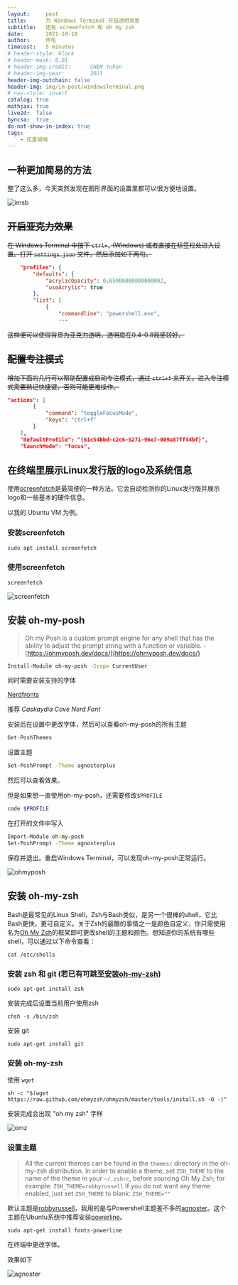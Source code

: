 ```yaml
---
layout:     post
title:      为 Windows Terminal 开启透明背景
subtitle:   还有 screenfetch 和 oh my zsh
date:       2021-10-18
author:     炸毛
timecost:   5 minutes
# header-style: black
# header-mask: 0.01
# header-img-credit:      CHEN Yuhan
# header-img-year:        2021 
header-img-outchain: false
header-img: img/in-post/windowsTerminal.png
# nav-style: invert
catalog: true
mathjax: true
live2d:  false
byncsa:  true
do-not-show-in-index: true
tags:
    - 花里胡哨
---
```


## 一种更加简易的方法

整了这么多，今天突然发现在图形界面的设置里都可以很方便地设置。

![imsb](/img/in-post/wt_settings.png)

## ~~开启亚克力效果~~

~~在 Windows Terminal 中按下 `ctrl+,` (Windows) 或者直接在标签栏处进入设置。打开 `settings.json` 文件，然后添加如下两句。~~

```json
    "profiles": {
        "defaults": {
            "acrylicOpacity": 0.65000000000000002,
            "useAcrylic": true
        },
        "list": [
            {
                "commandline": "powershell.exe",
                ···
```

~~这样便可以使得背景为亚克力透明，透明度在0.4-0.8观感较好。~~

## ~~配置专注模式~~

~~增加下面的几行可以帮助配置成启动专注模式，通过 `ctrl+f` 来开关。进入专注模式需要熟记快捷键，否则可能更难操作。~~

```json
"actions": [
        {
            "command": "toggleFocusMode",
            "keys": "ctrl+f"
        }
    ],
    "defaultProfile": "{61c54bbd-c2c6-5271-96e7-009a87ff44bf}",
    "launchMode": "focus",
```

## 在终端里展示Linux发行版的logo及系统信息

使用[screenfetch](https://github.com/KittyKatt/screenFetch)是最简便的一种方法。它会自动检测你的Linux发行版并展示logo和一些基本的硬件信息。

以我的 Ubuntu VM 为例。

### 安装screenfetch

```bash
sudo apt install screenfetch
```

### 使用screenfetch

```bash
screenfetch
```

![screenfetch](/img/in-post/windowsTerminal.png)

## 安装 oh-my-posh

> Oh my Posh is a custom prompt engine for any shell that has the ability to adjust the prompt string with a function or variable.  - [https://ohmyposh.dev/docs/](https://ohmyposh.dev/docs/)

```bash
Install-Module oh-my-posh -Scope CurrentUser
```

同时需要安装支持的字体

[Nerdfronts](https://www.nerdfonts.com/font-downloads)

推荐 _Caskaydia Cove Nerd Font_

安装后在设置中更改字体，然后可以查看oh-my-posh的所有主题

```bash
Get-PoshThemes
```

设置主题

```bash
Set-PoshPrompt -Theme agnosterplus
```

然后可以查看效果。

但是如果想一直使用oh-my-posh，还需要修改`$PROFILE`

```bash
code $PROFILE
```

在打开的文件中写入

```bash
Import-Module oh-my-posh
Set-PoshPrompt -Theme agnosterplus
```

保存并退出。重启Windows Terminal，可以发现oh-my-posh正常运行。

![ohmyposh](/img/in-post/ohmyposh.png)

## 安装 oh-my-zsh

Bash是最常见的Linux Shell，Zsh与Bash类似，是另一个很棒的shell，它比Bash更快，更可自定义。关于Zsh的最酷的事情之一是颜色自定义，你只需使用名为[Oh My Zsh](https://ohmyz.sh/)的框架即可更改shell的主题和颜色。想知道你的系统有哪些shell，可以通过以下命令查看：

```shell
cat /etc/shells
```

### 安装 zsh 和 git (若已有可跳至[安装oh-my-zsh](#安装oh-my-zsh)) <!--https://lzzmm.github.io/2021/10/19/oh-my-zsh/-->

```shell
sudo apt-get install zsh
```

安装完成后设置当前用户使用zsh

```shell
chsh -s /bin/zsh
```

安装 git

```shell
sudo apt-get install git
```

### 安装 oh-my-zsh

使用 `wget`

```shell
sh -c "$(wget https://raw.github.com/ohmyzsh/ohmyzsh/master/tools/install.sh -O -)"
```

安装完成会出现 "oh my zsh" 字样

![omz](/img/in-post/omz.png)

### 设置主题

> All the current themes can be found in the `themes/` directory in the oh-my-zsh distribution. In order to enable a theme, set `ZSH_THEME` to the name of the theme in your `~/.zshrc`, before sourcing Oh My Zsh; for example: `ZSH_THEME=robbyrussell` If you do not want any theme enabled, just set `ZSH_THEME` to blank: `ZSH_THEME=""`

默认主题是[robbyrussell](https://github.com/ohmyzsh/ohmyzsh/wiki/Themes)，我用的是与Powershell主题差不多的[agnoster](https://github.com/agnoster/agnoster-zsh-theme)。这个主题在Ubuntu系统中推荐安装[powerline](https://github.com/powerline/fonts)。

```shell
sudo apt-get install fonts-powerline
```

在终端中更改字体。

效果如下

![agnoster](/img/in-post/agnoster.png)
